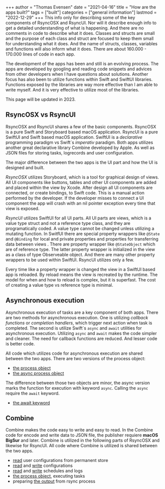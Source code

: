 +++
author = "Thomas Evensen"
date = "2021-04-16"
title =  "How are the apps built?"
tags = ["built"]
categories = ["general information"]
lastmod = "2022-12-29"
+++
This info only for describing some of the key components of RsyncOSX and RsyncUI. Nor will it describe enough info to get a detailed understanding of what is happening. And there are no comments in code to describe what it does. Classes and structs are small and the purpose of each class and struct are focused to keep them small for understanding what it does. And the name of structs, classes, variables and functions will also inform what it does. There are about 160.000 - 170.000 lines of code in each app. 

The development of the apps has been and still is an evolving process. The apps are developed by googling and reading code snippets and advices from other developers when I have questions about solutions. Another focus has also been to utilize functions within Swift and SwiftUI libraries. Functions exposed by the libraries are way more effective than I am able to write myself. And it is very effective to utilize most of the libraries.

This page will be updated in 2023.

## RsyncOSX vs RsyncUI

RsyncOSX and RsyncUI shares a few of the basic components. RsyncOSX is a pure Swift and Storyboard based macOS application. RsyncUI is a pure SwiftUI and Swift based macOS application.  SwiftUI is a *declarative* programming paradigm vs Swift´s *imperativ* paradigm. Both apps utilizes another great declarative library Combine developed by Apple. As well as JSON files for storing tasks, logrecords and user configuration. 

The major difference between the two apps is the UI part and how the UI is designed and built. 

*RsyncOSX* utilizes Storyboard, which is a tool for graphical design of views. All UI components like buttons, tables and other UI components are added and placed within the view by Xcode. After design all UI components are connected, or create bindings, to Swift code. This is a manual action performed by the developer. If the developer misses to connect a UI component the app will crash with an nil pointer exception every time that view is exposed.

*RsyncUI* utilizes SwiftUI for all UI parts. All UI parts are views, which is a value type struct and not a reference type class, and they are programatically coded. A  value type cannot be changed unless utilizing a mutating function. In  SwitfUI there are special property wrappers like `@State` and `@Binding` for local and private properties and properties for transferring data between views . There are property wrapper  like `@StateObject` which are of reference type. The latter property wrapper is initialized in the view as a class of type Observeable object. And there are many other property wrappers to be used within SwiftUI. RsyncUI utilizes only a few.

Every time like a property wrapper is changed the view in a SwiftUI based app is reloaded. By reload means the view is recreated by the runtime. The model for when and how to reload is complex, but it is superfast. The cost of creating a value type vs reference type is minimal.

## Asynchronous execution

Asynchronous execution of tasks are a key component of both apps. There are two methods for asynchronous execution. One is utilizing *callback functions* or *completion handlers*, which trigger next action when task is completed. The second is utilize Swift´s `async` and `await` utilities for asynchronous execution. Utilizing `async` and `await` makes the code simpler and cleaner. The need for callback functions are reduced.  And lesser code is better code.

All code which utilizes code for asynchronous execution are shared between the two apps. There are two versions of the process object:

- [the process object](https://github.com/rsyncOSX/RsyncOSX/blob/master/RsyncOSX/RsyncProcess.swift)
- [the async process object](https://github.com/rsyncOSX/RsyncOSX/blob/master/RsyncOSX/RsyncProcessAsync.swift)

The difference between those two objects are minor, the async version marks the function for execution with keyword `async`. Calling the `async` require the `await` keyword. 

- [the await keyword](https://github.com/rsyncOSX/RsyncOSX/blob/master/RsyncOSX/ExecuteTaskNow.swift)

## Combine

Combine makes the code easy to write and easy to read. In the Combine code for encode and write data to JSON file, the publisher requiere **macOS BigSur** and later. Combine is utilized in the following parts of RsyncOSX and likewise for RsyncUI. All code where Combine is utilized is shared between the two apps.

- [read](https://github.com/rsyncOSX/RsyncOSX/blob/master/RsyncOSX/ReadUserConfigurationJSON.swift) user configurations from permanent store
- [read](https://github.com/rsyncOSX/RsyncOSX/blob/master/RsyncOSX/ReadConfigurationJSON.swift) and [write](https://github.com/rsyncOSX/RsyncOSX/blob/master/RsyncOSX/WriteConfigurationJSON.swift) configurations
- [read](https://github.com/rsyncOSX/RsyncOSX/blob/master/RsyncOSX/ReadScheduleJSON.swift) and [write](https://github.com/rsyncOSX/RsyncOSX/blob/master/RsyncOSX/WriteScheduleJSON.swift) schedules and logs
- [the process object](https://github.com/rsyncOSX/RsyncOSX/blob/master/RsyncOSX/RsyncProcess.swift), executing tasks
- preparing [the output](https://github.com/rsyncOSX/RsyncOSX/blob/master/RsyncOSX/TrimTwo.swift) from rsync process



